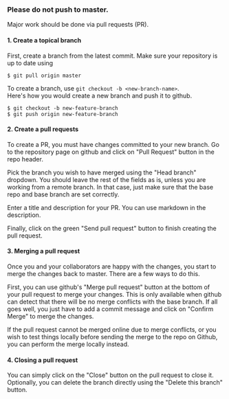 ### Please do not push to master.  

Major work should be done via pull requests (PR).  

#### 1. Create a topical branch

First, create a branch from the latest commit. Make sure your repository is up to date using
```shell
$ git pull origin master
```

To create a branch, use `git checkout -b <new-branch-name>`.  
Here's how you would create a new branch and push it to github.  
```shell
$ git checkout -b new-feature-branch
$ git push origin new-feature-branch
```

#### 2. Create a pull requests

To create a PR, you must have changes committed to your new branch.
Go to the repository page on github and click on "Pull Request" button in the repo header.

Pick the branch you wish to have merged using the "Head branch" dropdown. You should leave the rest of the fields as is, unless you are working from a remote branch. In that case, just make sure that the base repo and base branch are set correctly.

Enter a title and description for your PR.  You can use markdown in the description.

Finally, click on the green "Send pull request" button to finish creating the pull request.

#### 3. Merging a pull request

Once you and your collaborators are happy with the changes, you start to merge the changes back to master.  There are a few ways to do this.

First, you can use github's "Merge pull request" button at the bottom of your pull request to merge your changes. This is only available when github can detect that there will be no merge conflicts with the base branch. If all goes well, you just have to add a commit message and click on "Confirm Merge" to merge the changes.

If the pull request cannot be merged online due to merge conflicts, or you wish to test things locally before sending the merge to the repo on Github, you can perform the merge locally instead.

#### 4. Closing a pull request

You can simply click on the "Close" button on the pull request to close it. Optionally, you can delete the branch directly using the "Delete this branch" button.
